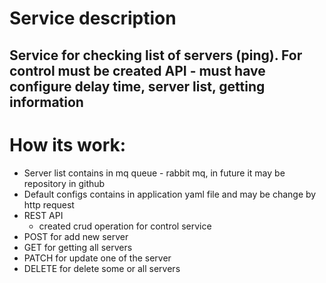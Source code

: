 # Service description
## Service for checking list of servers (ping). For control must be created API - must have configure delay time, server list, getting information

# How its work:
 - Server list contains in mq queue - rabbit mq, in future it may be repository in github
 - Default configs contains in application yaml file and may be change by http request
 - REST API
    - created crud operation for control service
 - POST for add new server
 - GET for getting all servers
 - PATCH for update one of the server
 - DELETE for delete some or all servers
   